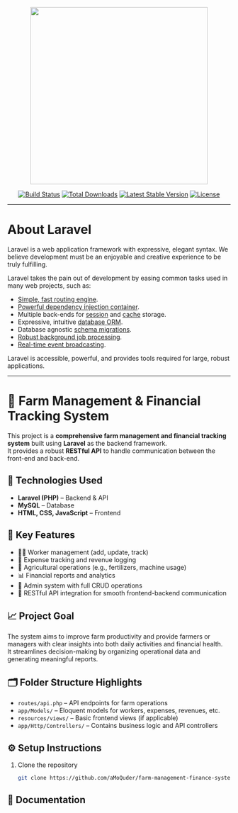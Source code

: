<p align="center">
    <img src="https://res.cloudinary.com/dtfbvvkyp/image/upload/v1566331377/laravel-logolockup-cmyk-red.svg" width="400">
</p>

<p align="center">
    <a href="https://travis-ci.org/laravel/framework"><img src="https://travis-ci.org/laravel/framework.svg" alt="Build Status"></a>
    <a href="https://packagist.org/packages/laravel/framework"><img src="https://poser.pugx.org/laravel/framework/d/total.svg" alt="Total Downloads"></a>
    <a href="https://packagist.org/packages/laravel/framework"><img src="https://poser.pugx.org/laravel/framework/v/stable.svg" alt="Latest Stable Version"></a>
    <a href="https://packagist.org/packages/laravel/framework"><img src="https://poser.pugx.org/laravel/framework/license.svg" alt="License"></a>
</p>

---

# About Laravel

Laravel is a web application framework with expressive, elegant syntax. We believe development must be an enjoyable and creative experience to be truly fulfilling.

Laravel takes the pain out of development by easing common tasks used in many web projects, such as:

- [Simple, fast routing engine](https://laravel.com/docs/routing).
- [Powerful dependency injection container](https://laravel.com/docs/container).
- Multiple back-ends for [session](https://laravel.com/docs/session) and [cache](https://laravel.com/docs/cache) storage.
- Expressive, intuitive [database ORM](https://laravel.com/docs/eloquent).
- Database agnostic [schema migrations](https://laravel.com/docs/migrations).
- [Robust background job processing](https://laravel.com/docs/queues).
- [Real-time event broadcasting](https://laravel.com/docs/broadcasting).

Laravel is accessible, powerful, and provides tools required for large, robust applications.

---

# 🌾 Farm Management & Financial Tracking System

This project is a **comprehensive farm management and financial tracking system** built using **Laravel** as the backend framework.  
It provides a robust **RESTful API** to handle communication between the front-end and back-end.

## 🔧 Technologies Used
- **Laravel (PHP)** – Backend & API  
- **MySQL** – Database  
- **HTML, CSS, JavaScript** – Frontend  

## 🚜 Key Features
- 🧑‍🌾 Worker management (add, update, track)  
- 💸 Expense tracking and revenue logging  
- 🌱 Agricultural operations (e.g., fertilizers, machine usage)  
- 📊 Financial reports and analytics  
- 🔐 Admin system with full CRUD operations  
- 📡 RESTful API integration for smooth frontend-backend communication  

## 📈 Project Goal
The system aims to improve farm productivity and provide farmers or managers with clear insights into both daily activities and financial health.  
It streamlines decision-making by organizing operational data and generating meaningful reports.

## 🗂️ Folder Structure Highlights
- `routes/api.php` – API endpoints for farm operations  
- `app/Models/` – Eloquent models for workers, expenses, revenues, etc.  
- `resources/views/` – Basic frontend views (if applicable)  
- `app/Http/Controllers/` – Contains business logic and API controllers  

## ⚙️ Setup Instructions
1. Clone the repository  
   ```bash
   git clone https://github.com/aMoQuder/farm-management-finance-system.git
   ```

## 📝 Documentation
